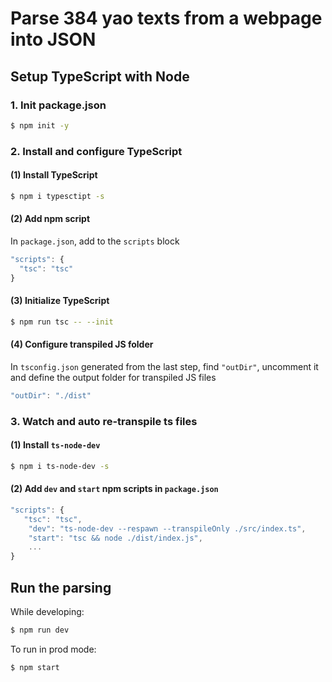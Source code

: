 # Parse 384 yao texts from a webpage into JSON

## Setup TypeScript with Node

### 1. Init package.json

```bash
$ npm init -y
```

### 2. Install and configure TypeScript

#### (1) Install TypeScript

```bash
$ npm i typesctipt -s
```

#### (2) Add npm script

In `package.json`, add to the `scripts` block

```javascript
"scripts": {
  "tsc": "tsc"
}
```

#### (3) Initialize TypeScript

```bash
$ npm run tsc -- --init
```

#### (4) Configure transpiled JS folder

In `tsconfig.json` generated from the last step, find `"outDir"`,
uncomment it and define the output folder for transpiled JS files

```js
"outDir": "./dist"
```

### 3. Watch and auto re-transpile ts files

#### (1) Install `ts-node-dev`

```bash
$ npm i ts-node-dev -s
```

#### (2) Add `dev` and `start` npm scripts in `package.json`

```js
"scripts": {
   "tsc": "tsc",
    "dev": "ts-node-dev --respawn --transpileOnly ./src/index.ts",
    "start": "tsc && node ./dist/index.js",
    ...
}
```

## Run the parsing

While developing:
```bash
$ npm run dev
```

To run in prod mode:

```bash
$ npm start
```